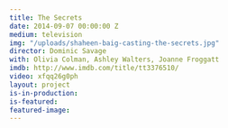 ```yaml
---
title: The Secrets
date: 2014-09-07 00:00:00 Z
medium: television
img: "/uploads/shaheen-baig-casting-the-secrets.jpg"
director: Dominic Savage
with: Olivia Colman, Ashley Walters, Joanne Froggatt
imdb: http://www.imdb.com/title/tt3376510/
video: xfqq26g0ph
layout: project
is-in-production: 
is-featured: 
featured-image: 
---
```


